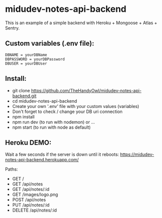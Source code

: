 # midudev-notes-api-backend

This is an example of a simple backend with Heroku + Mongoose + Atlas + Sentry.

Custom variables (.env file):
-
```
DBNAME = yourDBName
DBPASSWORD = yourDBPassword
DBUSER = yourDBUser
```

Install:
-
* git clone https://github.com/TheHandyOwl/midudev-notes-api-backend.git
* cd midudev-notes-api-backend
* Create your own '.env' file with your custom values (variables)
* Don't forget to check / change your DB uri connection
* npm install
* npm run dev (to run with nodemon) or ...
* npm start (to run with node as default)

Heroku DEMO:
-
Wait a few seconds if the server is down until it reboots:
https://midudev-notes-api-backend.herokuapp.com/

Paths:
* GET /
* GET /api/notes
* GET /api/notes/:id
* GET /images/logo.png
* POST /api/notes
* PUT /api/notes/:id
* DELETE /api/notes/:id
